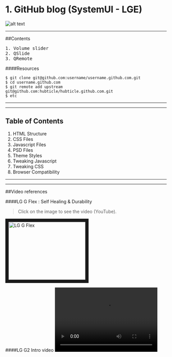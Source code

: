 # 1. GitHub blog (SystemUI - LGE)

![alt text](https://github.com/systemuilg/systemuilg.github.com/raw/master/resources/Android-KitKat.jpg)

----------------

##Contents

<pre>
1. Volume slider
2. QSlide
3. QRemote
</pre>

####Resources
  
    $ git clone git@github.com:username/username.github.com.git
    $ cd username.github.com
    $ git remote add upstream git@github.com:hubticle/hubticle.github.com.git
    $ etc

----------------------------
----------------------------

<h2>Table of Contents</h2>
<ol>
   <li>HTML Structure</li>
   <li>CSS Files</li>
   <li>Javascript Files</li>
   <li>PSD Files</li>
   <li>Theme Styles</li>
   <li>Tweaking Javascript</li>
   <li>Tweaking CSS</li>
   <li>Browser Compatibility</li>
</ol>
<hr />

------------------------

##Video references

####LG G Flex : Self Healing & Durability
> Click on the image to see the video (YouTube).

<a href="http://www.youtube.com/watch?v=SphEAlsrRoo" target="_blank"><img src="https://github.com/systemuilg/systemuilg.github.com/raw/master/resources/gflex.jpg" 
alt="LG G Flex" width="240" height="180" border="10" /></a>


####LG G2 Intro video
<video src="LG_G2.mp4" width="320" height="200" controls preload></video>





